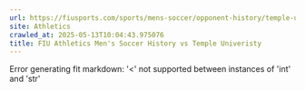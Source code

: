 ```yaml
---
url: https://fiusports.com/sports/mens-soccer/opponent-history/temple-univeristy/246
site: Athletics
crawled_at: 2025-05-13T10:04:43.975076
title: FIU Athletics Men's Soccer History vs Temple Univeristy
---
```


Error generating fit markdown: '<' not supported between instances of 'int' and 'str'
